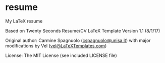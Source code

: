 # resume
My LaTeX resume

Based on Twenty Seconds Resume/CV LaTeX Template
Version 1.1 (8/1/17)

Original author:
Carmine Spagnuolo (cspagnuolo@unisa.it) with major modifications by Vel (vel@LaTeXTemplates.com)

License:
The MIT License (see included LICENSE file)
